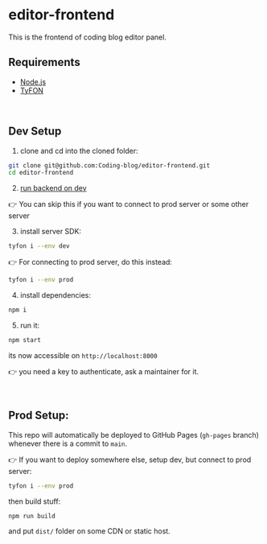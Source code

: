 # editor-frontend

This is the frontend of coding blog editor panel.

## Requirements

- [Node.js](https://nodejs.org/en/)
- [TyFON](https://loreanvictor.github.io/tyfon/)

<br>

## Dev Setup

1. clone and cd into the cloned folder:
```bash
git clone git@github.com:Coding-blog/editor-frontend.git
cd editor-frontend
```

2. [run backend on dev](https://github.com/Coding-blog/editor-backend#dev-setup)

👉 You can skip this if you want to connect to prod server or some other server

3. install server SDK:

```bash
tyfon i --env dev
```

👉 For connecting to prod server, do this instead:

```bash
tyfon i --env prod
```

4. install dependencies:

```bash
npm i
```

5. run it:

```bash
npm start
```

its now accessible on `http://localhost:8000`

👉 you need a key to authenticate, ask a maintainer for it.

<br/>

## Prod Setup:

This repo will automatically be deployed to GitHub Pages (`gh-pages` branch) whenever there is a commit to `main`.

👉 If you want to deploy somewhere else, setup dev, but connect to prod server:

```bash
tyfon i --env prod
```

then build stuff:

```bash
npm run build
```

and put `dist/` folder on some CDN or static host.

<br><br>


